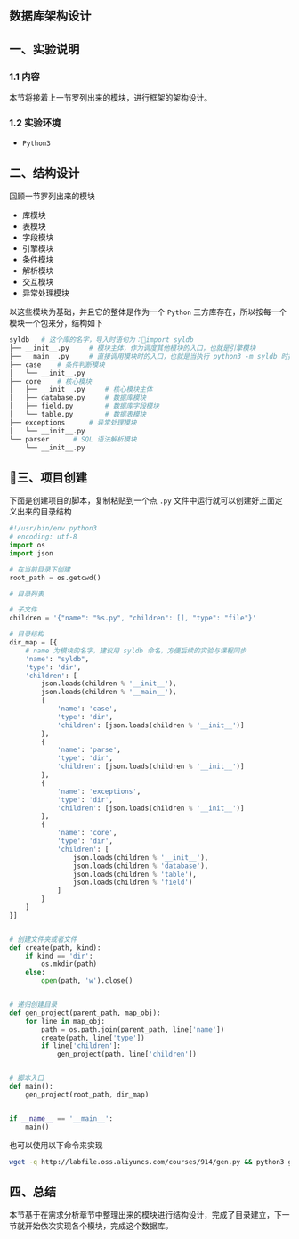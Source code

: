 ## 数据库架构设计

## 一、实验说明
### 1.1 内容
本节将接着上一节罗列出来的模块，进行框架的架构设计。

### 1.2 实验环境
* `Python3`


## 二、结构设计
回顾一节罗列出来的模块
* 库模块
* 表模块
* 字段模块
* 引擎模块
* 条件模块
* 解析模块
* 交互模块
* 异常处理模块

以这些模块为基础，并且它的整体是作为一个 `Python` 三方库存在，所以按每一个模块一个包来分，结构如下
```bash
syldb   # 这个库的名字，导入时语句为：import syldb
├── __init__.py     # 模块主体，作为调度其他模块的入口，也就是引擎模块
├── __main__.py     # 直接调用模块时的入口，也就是当执行 python3 -m syldb 时执行的文件
├── case    # 条件判断模块
│   └── __init__.py
├── core    # 核心模块
│   ├── __init__.py     # 核心模块主体
│   ├── database.py     # 数据库模块
│   ├── field.py        # 数据库字段模块
│   └── table.py        # 数据表模块
├── exceptions      # 异常处理模块
│   └── __init__.py
└── parser      # SQL 语法解析模块
    └── __init__.py
```


## 三、项目创建
下面是创建项目的脚本，复制粘贴到一个点 `.py` 文件中运行就可以创建好上面定义出来的目录结构
```python
#!/usr/bin/env python3
# encoding: utf-8
import os
import json

# 在当前目录下创建
root_path = os.getcwd()

# 目录列表

# 子文件
children = '{"name": "%s.py", "children": [], "type": "file"}'

# 目录结构
dir_map = [{
    # name 为模块的名字，建议用 syldb 命名，方便后续的实验与课程同步
    'name': "syldb",
    'type': 'dir',
    'children': [
        json.loads(children % '__init__'),
        json.loads(children % '__main__'),
        {
            'name': 'case',
            'type': 'dir',
            'children': [json.loads(children % '__init__')]
        },
        {
            'name': 'parse',
            'type': 'dir',
            'children': [json.loads(children % '__init__')]
        },
        {
            'name': 'exceptions',
            'type': 'dir',
            'children': [json.loads(children % '__init__')]
        },
        {
            'name': 'core',
            'type': 'dir',
            'children': [
                json.loads(children % '__init__'),
                json.loads(children % 'database'),
                json.loads(children % 'table'),
                json.loads(children % 'field')
            ]
        }
    ]
}]


# 创建文件夹或者文件
def create(path, kind):
    if kind == 'dir':
        os.mkdir(path)
    else:
        open(path, 'w').close()


# 递归创建目录
def gen_project(parent_path, map_obj):
    for line in map_obj:
        path = os.path.join(parent_path, line['name'])
        create(path, line['type'])
        if line['children']:
            gen_project(path, line['children'])


# 脚本入口
def main():
    gen_project(root_path, dir_map)


if __name__ == '__main__':
    main()
```
也可以使用以下命令来实现
```bash
wget -q http://labfile.oss.aliyuncs.com/courses/914/gen.py && python3 gen.py && rm -rf gen.py
```


## 四、总结
本节基于在需求分析章节中整理出来的模块进行结构设计，完成了目录建立，下一节就开始依次实现各个模块，完成这个数据库。
